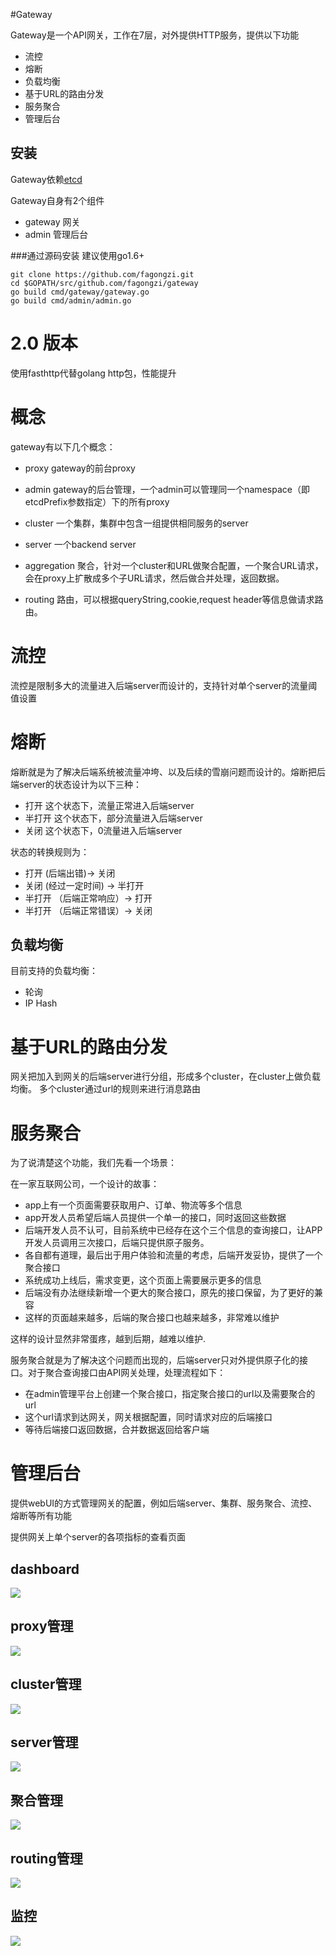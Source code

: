 #Gateway

Gateway是一个API网关，工作在7层，对外提供HTTP服务，提供以下功能

* 流控
* 熔断
* 负载均衡
* 基于URL的路由分发
* 服务聚合
* 管理后台

安装
----
Gateway依赖[etcd](https://github.com/coreos/etcd)

Gateway自身有2个组件

* gateway 网关
* admin 管理后台

###通过源码安装
建议使用go1.6+
```
git clone https://github.com/fagongzi.git
cd $GOPATH/src/github.com/fagongzi/gateway
go build cmd/gateway/gateway.go
go build cmd/admin/admin.go
```

# 2.0 版本
使用fasthttp代替golang http包，性能提升

# 概念
gateway有以下几个概念：

* proxy
gateway的前台proxy

* admin
gateway的后台管理，一个admin可以管理同一个namespace（即etcdPrefix参数指定）下的所有proxy

* cluster
一个集群，集群中包含一组提供相同服务的server

* server
一个backend server

* aggregation
聚合，针对一个cluster和URL做聚合配置，一个聚合URL请求，会在proxy上扩散成多个子URL请求，然后做合并处理，返回数据。

* routing
路由，可以根据queryString,cookie,request header等信息做请求路由。

# 流控
流控是限制多大的流量进入后端server而设计的，支持针对单个server的流量阈值设置

# 熔断
熔断就是为了解决后端系统被流量冲垮、以及后续的雪崩问题而设计的。熔断把后端server的状态设计为以下三种：

* 打开
这个状态下，流量正常进入后端server
* 半打开
这个状态下，部分流量进入后端server
* 关闭
这个状态下，0流量进入后端server

状态的转换规则为：

* 打开 (后端出错)-> 关闭
* 关闭 (经过一定时间) -> 半打开 
* 半打开 （后端正常响应）-> 打开
* 半打开 （后端正常错误）-> 关闭

负载均衡
---------
目前支持的负载均衡：

* 轮询
* IP Hash

# 基于URL的路由分发
网关把加入到网关的后端server进行分组，形成多个cluster，在cluster上做负载均衡。
多个cluster通过url的规则来进行消息路由

# 服务聚合
为了说清楚这个功能，我们先看一个场景：

在一家互联网公司，一个设计的故事：

* app上有一个页面需要获取用户、订单、物流等多个信息
* app开发人员希望后端人员提供一个单一的接口，同时返回这些数据
* 后端开发人员不认可，目前系统中已经存在这个三个信息的查询接口，让APP开发人员调用三次接口，后端只提供原子服务。
* 各自都有道理，最后出于用户体验和流量的考虑，后端开发妥协，提供了一个聚合接口
* 系统成功上线后，需求变更，这个页面上需要展示更多的信息
* 后端没有办法继续新增一个更大的聚合接口，原先的接口保留，为了更好的兼容
* 这样的页面越来越多，后端的聚合接口也越来越多，非常难以维护

这样的设计显然非常蛋疼，越到后期，越难以维护.

服务聚合就是为了解决这个问题而出现的，后端server只对外提供原子化的接口。对于聚合查询接口由API网关处理，处理流程如下：

* 在admin管理平台上创建一个聚合接口，指定聚合接口的url以及需要聚合的url
* 这个url请求到达网关，网关根据配置，同时请求对应的后端接口
* 等待后端接口返回数据，合并数据返回给客户端

# 管理后台
提供webUI的方式管理网关的配置，例如后端server、集群、服务聚合、流控、熔断等所有功能

提供网关上单个server的各项指标的查看页面

## dashboard
![](./images/dashboard.png)

## proxy管理
![](./images/proxy.png)

## cluster管理
![](./images/cluster.png)

## server管理
![](./images/server.png)

## 聚合管理
![](./images/aggregations.png)

## routing管理
![](./images/routing.png)

## 监控
![](./images/metries.png)

